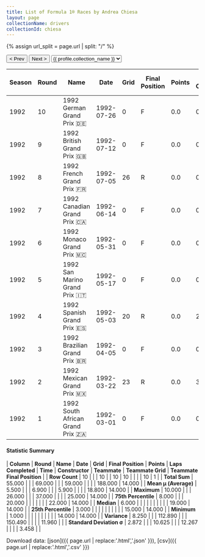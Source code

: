```yaml
---
title: List of Formula 1® Races by Andrea Chiesa
layout: page
collectionName: drivers
collectionId: chiesa
---
```


{% assign url_split = page.url | split: "/" %}
<div id="collection-navigation">
<button onclick="selector.options[selector.selectedIndex-1].value && (window.location = selector.options[selector.selectedIndex-1].value);">&lt; Prev</button>
<button onclick="selector.options[selector.selectedIndex+1].value && (window.location = selector.options[selector.selectedIndex+1].value);">Next &gt;</button>
<select id="selector" onchange="this.options[this.selectedIndex].value && (window.location = this.options[this.selectedIndex].value);">
  {% for collectionId in site.data[page.collectionName].refs %}
    {% if collectionId == page.collectionId %}
      {% assign selected = "selected" %}
    {% else %}
      {% assign selected = "" %}
    {% endif %}
    {% assign profile = site.data[page.collectionName][collectionId].profile %}
    <option value="/f1/{{ page.collectionName }}/{{ collectionId }}/{{ url_split[4] }}" {{ selected }}>{{ profile.collection_name }}</option>
  {% endfor %}
</select>
</div>

| Season | Round | Name | Date | Grid | Final Position | Points | Laps Completed | Time | Constructor | Teammate | Teammate Grid | Teammate Final Position |
|--|--|--|--|--|--|--|--|--|--|--|--|--|
| 1992 | 10 | 1992 German Grand Prix 🇩🇪 | 1992-07-26 | 0 | F | 0.0 | 0 |   | Fondmetal 🇮🇹 | [Gabriele Tarquini 🇮🇹](/f1/drivers/tarquini) | 19 | R |
| 1992 | 9 | 1992 British Grand Prix 🇬🇧 | 1992-07-12 | 0 | F | 0.0 | 0 |   | Fondmetal 🇮🇹 | [Gabriele Tarquini 🇮🇹](/f1/drivers/tarquini) | 15 | 14 |
| 1992 | 8 | 1992 French Grand Prix 🇫🇷 | 1992-07-05 | 26 | R | 0.0 | 0 |   | Fondmetal 🇮🇹 | [Gabriele Tarquini 🇮🇹](/f1/drivers/tarquini) | 23 | R |
| 1992 | 7 | 1992 Canadian Grand Prix 🇨🇦 | 1992-06-14 | 0 | F | 0.0 | 0 |   | Fondmetal 🇮🇹 | [Gabriele Tarquini 🇮🇹](/f1/drivers/tarquini) | 18 | R |
| 1992 | 6 | 1992 Monaco Grand Prix 🇲🇨 | 1992-05-31 | 0 | F | 0.0 | 0 |   | Fondmetal 🇮🇹 | [Gabriele Tarquini 🇮🇹](/f1/drivers/tarquini) | 25 | R |
| 1992 | 5 | 1992 San Marino Grand Prix 🇮🇹 | 1992-05-17 | 0 | F | 0.0 | 0 |   | Fondmetal 🇮🇹 | [Gabriele Tarquini 🇮🇹](/f1/drivers/tarquini) | 22 | R |
| 1992 | 4 | 1992 Spanish Grand Prix 🇪🇸 | 1992-05-03 | 20 | R | 0.0 | 22 |   | Fondmetal 🇮🇹 | [Gabriele Tarquini 🇮🇹](/f1/drivers/tarquini) | 18 | R |
| 1992 | 3 | 1992 Brazilian Grand Prix 🇧🇷 | 1992-04-05 | 0 | F | 0.0 | 0 |   | Fondmetal 🇮🇹 | [Gabriele Tarquini 🇮🇹](/f1/drivers/tarquini) | 19 | R |
| 1992 | 2 | 1992 Mexican Grand Prix 🇲🇽 | 1992-03-22 | 23 | R | 0.0 | 37 |   | Fondmetal 🇮🇹 | [Gabriele Tarquini 🇮🇹](/f1/drivers/tarquini) | 14 | R |
| 1992 | 1 | 1992 South African Grand Prix 🇿🇦 | 1992-03-01 | 0 | F | 0.0 | 0 |   | Fondmetal 🇮🇹 | [Gabriele Tarquini 🇮🇹](/f1/drivers/tarquini) | 15 | R |

#### Statistic Summary

| **Column** | **Round** | **Name** | **Date** | **Grid** | **Final Position** | **Points** | **Laps Completed** | **Time** | **Constructor** | **Teammate** | **Teammate Grid** | **Teammate Final Position** |
| **Row Count** | 10 |  |  | 10 |  | 10 | 10 |  |  |  | 10 | 1 |
| **Total Sum** | 55.000 |  |  | 69.000 |  |  | 59.000 |  |  |  | 188.000 | 14.000 |
| **Mean μ (Average)** | 5.500 |  |  | 6.900 |  |  | 5.900 |  |  |  | 18.800 | 14.000 |
| **Maximum** | 10.000 |  |  | 26.000 |  |  | 37.000 |  |  |  | 25.000 | 14.000 |
| **75th Percentile** | 8.000 |  |  | 20.000 |  |  |  |  |  |  | 22.000 | 14.000 |
| **Median** | 6.000 |  |  |  |  |  |  |  |  |  | 19.000 | 14.000 |
| **25th Percentile** | 3.000 |  |  |  |  |  |  |  |  |  | 15.000 | 14.000 |
| **Minimum** | 1.000 |  |  |  |  |  |  |  |  |  | 14.000 | 14.000 |
| **Variance** | 8.250 |  |  | 112.890 |  |  | 150.490 |  |  |  | 11.960 |  |
| **Standard Deviation σ** | 2.872 |  |  | 10.625 |  |  | 12.267 |  |  |  | 3.458 |  |

Download data: [json]({{ page.url | replace:'.html','.json' }}), [csv]({{ page.url | replace:'.html','.csv' }})
